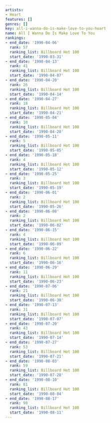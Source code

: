 ```yaml
---
artists:
- Heart
features: []
genres: []
key: all-i-wanna-do-is-make-love-to-you-heart
name: All I Wanna Do Is Make Love To You
rankings:
- end_date: '1990-04-06'
  rank: 57
  ranking_list: Billboard Hot 100
  start_date: '1990-03-31'
- end_date: '1990-04-13'
  rank: 41
  ranking_list: Billboard Hot 100
  start_date: '1990-04-07'
- end_date: '1990-04-20'
  rank: 26
  ranking_list: Billboard Hot 100
  start_date: '1990-04-14'
- end_date: '1990-04-27'
  rank: 18
  ranking_list: Billboard Hot 100
  start_date: '1990-04-21'
- end_date: '1990-05-04'
  rank: 10
  ranking_list: Billboard Hot 100
  start_date: '1990-04-28'
- end_date: '1990-05-11'
  rank: 5
  ranking_list: Billboard Hot 100
  start_date: '1990-05-05'
- end_date: '1990-05-18'
  rank: 4
  ranking_list: Billboard Hot 100
  start_date: '1990-05-12'
- end_date: '1990-05-25'
  rank: 3
  ranking_list: Billboard Hot 100
  start_date: '1990-05-19'
- end_date: '1990-06-01'
  rank: 2
  ranking_list: Billboard Hot 100
  start_date: '1990-05-26'
- end_date: '1990-06-08'
  rank: 2
  ranking_list: Billboard Hot 100
  start_date: '1990-06-02'
- end_date: '1990-06-15'
  rank: 4
  ranking_list: Billboard Hot 100
  start_date: '1990-06-09'
- end_date: '1990-06-22'
  rank: 6
  ranking_list: Billboard Hot 100
  start_date: '1990-06-16'
- end_date: '1990-06-29'
  rank: 11
  ranking_list: Billboard Hot 100
  start_date: '1990-06-23'
- end_date: '1990-07-06'
  rank: 21
  ranking_list: Billboard Hot 100
  start_date: '1990-06-30'
- end_date: '1990-07-13'
  rank: 31
  ranking_list: Billboard Hot 100
  start_date: '1990-07-07'
- end_date: '1990-07-20'
  rank: 43
  ranking_list: Billboard Hot 100
  start_date: '1990-07-14'
- end_date: '1990-07-27'
  rank: 53
  ranking_list: Billboard Hot 100
  start_date: '1990-07-21'
- end_date: '1990-08-03'
  rank: 59
  ranking_list: Billboard Hot 100
  start_date: '1990-07-28'
- end_date: '1990-08-10'
  rank: 81
  ranking_list: Billboard Hot 100
  start_date: '1990-08-04'
- end_date: '1990-08-17'
  rank: 98
  ranking_list: Billboard Hot 100
  start_date: '1990-08-11'
---
```


